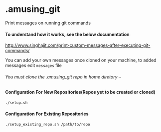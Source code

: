 # .amusing_git
Print messages on running git commands
#### To understand how it works, see the below documentation
http://www.singhajit.com/print-custom-messages-after-executing-git-commands/

You can add your own messages once cloned on your machine, to added messages edit ```messages``` file

###### You must clone the .amusing_git repo in home diretory ```~```

#### Configuration For New Repositories(Repos yet to be created or cloned)
```bash
./setup.sh
```

#### Configuration For Existing Repositories
```bash
./setup_existing_repo.sh /path/to/repo
```

